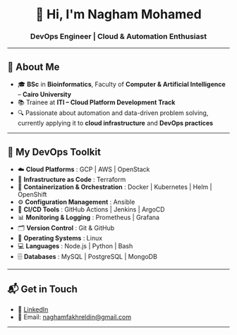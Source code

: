 <h1 align="center">👋 Hi, I'm Nagham Mohamed</h1>
<h3 align="center">DevOps Engineer | Cloud & Automation Enthusiast</h3>

---

## 🚀 About Me

- 🎓 **BSc** in **Bioinformatics**, Faculty of **Computer & Artificial Intelligence** – **Cairo University**  
- 📚 Trainee at **ITI – Cloud Platform Development Track**  
- 🔍 Passionate about automation and data-driven problem solving, currently applying it to **cloud infrastructure** and **DevOps practices**

---

## 🧰 My DevOps Toolkit

- ☁️ **Cloud Platforms** : GCP | AWS | OpenStack  
- 🧱 **Infrastructure as Code** : Terraform  
- 🐳 **Containerization & Orchestration** : Docker | Kubernetes | Helm | OpenShift  
- ⚙️ **Configuration Management** : Ansible  
- 🔁 **CI/CD Tools** : GitHub Actions | Jenkins | ArgoCD  
- 📊 **Monitoring & Logging** : Prometheus | Grafana  
- 🗂️ **Version Control** : Git & GitHub  
- 🐧 **Operating Systems** : Linux  
- 💻 **Languages** : Node.js | Python | Bash  
- 🗄️ **Databases** : MySQL | PostgreSQL | MongoDB  

---

## 📬 Get in Touch

- 💼 [LinkedIn](https://www.linkedin.com/in/nagham-mohamed-fakhreldin/)  
- 📧 Email: naghamfakhreldin@gmail.com  

---